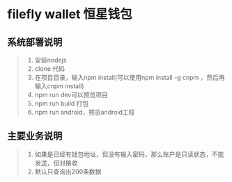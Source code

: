 # filefly wallet 恒星钱包


系统部署说明
----------------
> 1. 安装nodejs
> 2. clone 代码
> 3. 在项目目录，输入npm install(可以使用npm install -g cnpm ，然后再输入cnpm install)
> 4. npm run dev可以预览项目
> 5. npm run build 打包
> 6. npm run android，预览android工程



主要业务说明
----------------
> 1. 如果是已经有钱包地址，但没有输入密码，那么账户是只读状态，不能发送，但对接收
> 2. 默认只查询出200条数据